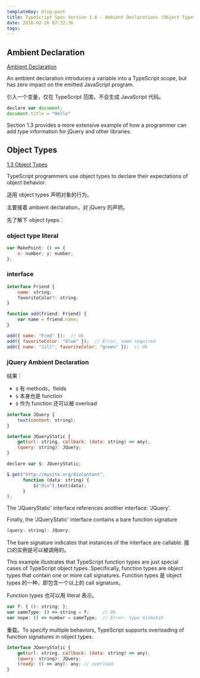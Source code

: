 ```yaml
---
templateKey: blog-post
title: TypeScript Spec Version 1.8 - Ambient Declarations (Object Types)
date: 2016-02-26 07:32:36
tags:
---
```


## Ambient Declaration

[Ambient Declaration](https://github.com/Microsoft/TypeScript/blob/master/doc/spec.md#11-ambient-declarations)

An ambient declaration introduces a variable into a TypeScript scope, but has zero impact on the emitted JavaScript program.

引入一个变量，仅在 TypeScript 范围，不会生成 JavaScript 代码。

```js
declare var document;
document.title = "Hello"
```

Section 1.3 provides a more extensive example of how a programmer can add type information for jQuery and other libraries.

## Object Types

[1.3 Object Types](https://github.com/Microsoft/TypeScript/blob/master/doc/spec.md#1.3)

TypeScript programmers use object types to declare their expectations of object behavior.

适用 object types 声明对象的行为。

主要接着 ambient declaration，对 jQuery 的声明。

先了解下 object tyeps：

### object type literal

```js
var MakePoint: () => {
    x: number; y: number;
};
```

### interface

```js
interface Friend {
    name: string;
    favoriteColor?: string;
}

function add(friend: Friend) {
    var name = friend.name;
}

add({ name: "Fred" });  // Ok
add({ favoriteColor: "blue" });  // Error, name required
add({ name: "Jill", favoriteColor: "green" });  // Ok
```

### jQuery Ambient Declaration

结果：

- `$` 有 methods，fields
- `$` 本身也是 function
- `$` 作为 function 还可以被 overload

```js
interface JQuery {
    text(content: string);
}

interface JQueryStatic {
    get(url: string, callback: (data: string) => any);
    (query: string): JQuery;
}

declare var $: JQueryStatic;

$.get("http://mysite.org/divContent",
      function (data: string) {
          $("div").text(data);
      }
);
```

The 'JQueryStatic' interface references another interface: 'JQuery'.

Finally, the 'JQueryStatic' interface contains a bare function signature

```js
(query: string): JQuery;
```

The bare signature indicates that instances of the interface are callable. 接口的实例是可以被调用的。

This example illustrates that TypeScript function types are just special cases of TypeScript object types. Specifically, function types are object types that contain one or more call signatures. Function types 是 object types 的一种，即包含一个以上的 call signature。

Function types 也可以用 literal 表示。

```js
var f: { (): string; };
var sameType: () => string = f;     // Ok
var nope: () => number = sameType;  // Error: type mismatch
```

重载。To specify multiple behaviors, TypeScript supports overloading of function signatures in object types.

```js
interface JQueryStatic {
    get(url: string, callback: (data: string) => any);
    (query: string): JQuery;
    (ready: () => any): any; // overload
}
```
